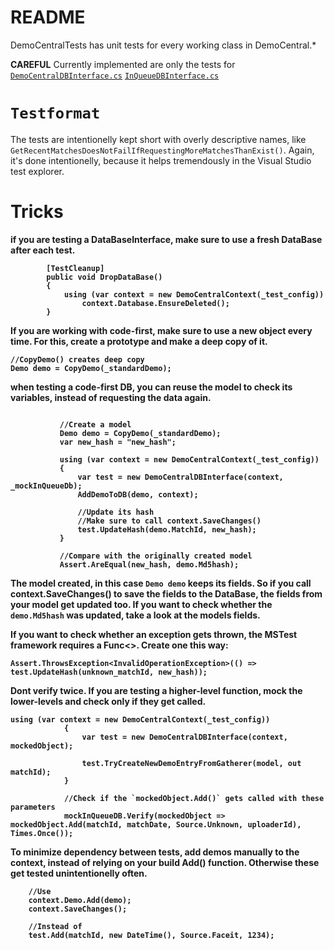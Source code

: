 ﻿# README

DemoCentralTests has unit tests for every working class in DemoCentral.*

**CAREFUL** Currently implemented are only the tests for [`DemoCentralDBInterface.cs`](../DemoCentral/DemoCentralDBInterface.cs)
[`InQueueDBInterface.cs`](../DemoCentral/InQueueDBInterface.cs)


# `Testformat`
 
 The  tests are intentionelly kept short with overly descriptive names, like `GetRecentMatchesDoesNotFailIfRequestingMoreMatchesThanExist()`.
 Again, it's done intentionelly, because it helps tremendously in the Visual Studio test explorer.
   
# Tricks

 <b> if you are testing a DataBaseInterface, make sure to use a fresh DataBase after each test.
```
        [TestCleanup]
        public void DropDataBase()
        {
            using (var context = new DemoCentralContext(_test_config))
                context.Database.EnsureDeleted();
        } 
```

<b> If you are working with code-first, make sure to use a new object every time. For this, create a prototype and make a deep copy of it. 
```
//CopyDemo() creates deep copy
Demo demo = CopyDemo(_standardDemo);
```


 <b> when testing a code-first DB, you can reuse the model to check its variables, instead of requesting the data again.
 ```
			
			//Create a model 
            Demo demo = CopyDemo(_standardDemo);
            var new_hash = "new_hash";

            using (var context = new DemoCentralContext(_test_config))
            {
                var test = new DemoCentralDBInterface(context, _mockInQueueDb);
                AddDemoToDB(demo, context);

                //Update its hash
                //Make sure to call context.SaveChanges()
                test.UpdateHash(demo.MatchId, new_hash);
            }

			//Compare with the originally created model
            Assert.AreEqual(new_hash, demo.Md5hash);
 ``` 
 The model created, in this case `Demo demo` keeps its fields. So if you call context.SaveChanges() to save the fields to the DataBase, the fields from your model get updated too. If you want to check whether the `demo.Md5hash` was updated, take a look at the models fields.

<b> If you want to check whether an exception gets thrown, the MSTest framework requires a Func<>.  Create one this way:
```
Assert.ThrowsException<InvalidOperationException>(() => test.UpdateHash(unknown_matchId, new_hash));
```

<b> Dont verify twice. If you are testing a higher-level function, mock the lower-levels and check only if they get called.

```
using (var context = new DemoCentralContext(_test_config))
            {
                var test = new DemoCentralDBInterface(context, mockedObject);

                test.TryCreateNewDemoEntryFromGatherer(model, out matchId);
            }
			
			//Check if the `mockedObject.Add()` gets called with these parameters
            mockInQueueDB.Verify(mockedObject => mockedObject.Add(matchId, matchDate, Source.Unknown, uploaderId), Times.Once());
```

<b>To minimize dependency between tests, add demos manually to the context, instead of relying on your build Add() function. Otherwise these get tested unintentionelly often. 
```
	//Use
	context.Demo.Add(demo);
	context.SaveChanges();

	//Instead of 
	test.Add(matchId, new DateTime(), Source.Faceit, 1234);
```
	
